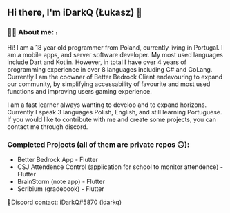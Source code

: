 
## Hi there, I'm iDarkQ (Łukasz) 👋

### 👦🏻 **About me:** <img height="10em" src="https://komarev.com/ghpvc/?username=iDark Views&color=0e75b6&style=plastic)" alt="iDarkQ" />
Hi! I am a 18 year old programmer from Poland, currently living in Portugal. I am a mobile apps, and server software developer. My most used languages include Dart and Kotlin. However, in total I have over 4 years of programming experience in over 8 languages including C# and GoLang. Currently I am the coowner of Better Bedrock Client endevouring to expand our community, by simplifying accessability of favourite and most used functions and improving users gaming experience. 

I am a fast learner always wanting to develop and to expand horizons. Currently I speak 3 languages Polish, English, and still learning Portuguese. If you would like to contribute with me and create some projects, you can contact me through discord.

### Completed Projects (all of them are private repos 🙃):
- Better Bedrock App - Flutter
- CSJ Attendence Control (application for school to monitor attendence) - Flutter
- BrainStorm (note app) - Flutter
- Scribium (gradebook) - Flutter

📱Discord contact: iDarkQ#5870 (idarkq)
